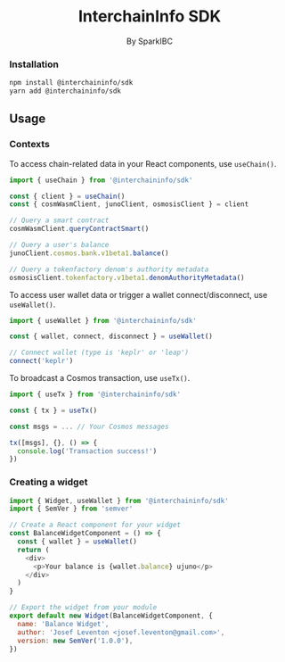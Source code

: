 <h1 align='center'>InterchainInfo SDK</h1>
<p align='center'>By SparkIBC</p>

### Installation

```bash
npm install @interchaininfo/sdk
yarn add @interchaininfo/sdk
```

## Usage

### Contexts

To access chain-related data in your React components, use `useChain()`.

```js
import { useChain } from '@interchaininfo/sdk'

const { client } = useChain()
const { cosmWasmClient, junoClient, osmosisClient } = client

// Query a smart contract
cosmWasmClient.queryContractSmart()

// Query a user's balance
junoClient.cosmos.bank.v1beta1.balance()

// Query a tokenfactory denom's authority metadata
osmosisClient.tokenfactory.v1beta1.denomAuthorityMetadata()
```

To access user wallet data or trigger a wallet connect/disconnect, use `useWallet()`.

```js
import { useWallet } from '@interchaininfo/sdk'

const { wallet, connect, disconnect } = useWallet()

// Connect wallet (type is 'keplr' or 'leap')
connect('keplr')
```

To broadcast a Cosmos transaction, use `useTx()`.

```js
import { useTx } from '@interchaininfo/sdk'

const { tx } = useTx()

const msgs = ... // Your Cosmos messages

tx([msgs], {}, () => {
  console.log('Transaction success!')
})
```

### Creating a widget

```js
import { Widget, useWallet } from '@interchaininfo/sdk'
import { SemVer } from 'semver'

// Create a React component for your widget
const BalanceWidgetComponent = () => {
  const { wallet } = useWallet()
  return (
    <div>
      <p>Your balance is {wallet.balance} ujuno</p>
    </div>
  )
}

// Export the widget from your module
export default new Widget(BalanceWidgetComponent, {
  name: 'Balance Widget',
  author: 'Josef Leventon <josef.leventon@gmail.com>',
  version: new SemVer('1.0.0'),
})
```
